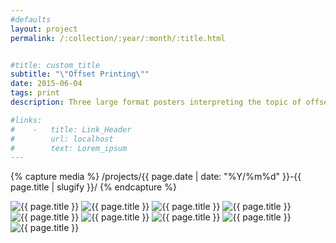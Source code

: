 ```yaml
---
#defaults
layout: project
permalink: /:collection/:year/:month/:title.html


#title: custom_title
subtitle: "\"Offset Printing\""
date: 2015-06-04
tags: print
description: Three large format posters interpreting the topic of offset printing. Each poster in the set presents research on this media technology and its relevance to graphic design using either a denotative or connotative visual strategy.

#links:
#    -   title: Link_Header
#        url: localhost
#        text: Lorem_ipsum
---
```


<!-- set project media path -->
{% capture media %}
    /projects/{{ page.date | date: "%Y/%m%d" }}-{{ page.title | slugify }}/
{% endcapture %}
<!-- end -->

<!-- media -->
<img class="span8" src="{{media|strip}}tech_01.jpg" alt="{{ page.title }}">
<img class="span8" src="{{media|strip}}tech_02.jpg" alt="{{ page.title }}">
<img class="span8" src="{{media|strip}}tech_03.jpg" alt="{{ page.title }}">
<img class="span8" src="{{media|strip}}tech_04.jpg" alt="{{ page.title }}">
<img class="span8" src="{{media|strip}}tech_05.jpg" alt="{{ page.title }}">
<img class="span8" src="{{media|strip}}tech_06.jpg" alt="{{ page.title }}">
<img class="span8" src="{{media|strip}}tech_07.jpg" alt="{{ page.title }}">
<img class="span8" src="{{media|strip}}tech_08.jpg" alt="{{ page.title }}">
<img class="span8" src="{{media|strip}}tech_09.jpg" alt="{{ page.title }}">
